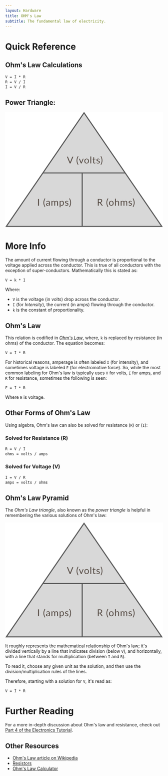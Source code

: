 ```yaml
---
layout: Hardware
title: OHM's Law
subtitle: The fundamental law of electricity.
---
```


# Quick Reference

## Ohm's Law Calculations

```
V = I * R
R = V / I
I = V / R
```

## Power Triangle:

![Illustration of a triangle divided into three sections with volts in the top and the bottom divided again with amps on the left and ohms on the right](/Hardware/Tutorials/Electronics/Part4/Ohms_Law_Pyramid.svg)

# More Info

The amount of current flowing through a conductor is proportional to the voltage applied across the conductor.  This is true of all conductors with the exception of super-conductors.  Mathematically this is stated as:

```
V = k * I
```

Where:

- `V` is the voltage (in volts) drop across the conductor.
- `I` (for _Intensity_), the current (in amps) flowing through the conductor.
- `k` is the constant of proportionality.

## Ohm's Law

This relation is codified in [_Ohm's Law_](https://en.wikipedia.org/wiki/Ohm%27s_law), where, `k` is replaced by resistance (in ohms) of the conductor. The equation becomes:

```
V = I * R
```

For historical reasons, amperage is often labeled `I` (for intensity), and sometimes voltage is labeled `E` (for electromotive force). So, while the most common labeling for Ohm's law is typically uses `V` for volts, `I` for amps, and `R` for resistance, sometimes the following is seen:

```
E = I * R
```

Where `E` is voltage.

## Other Forms of Ohm's Law

Using algebra, Ohm's law can also be solved for resistance (`R`) or (`I`):

### Solved for Resistance (R)

```
R = V / I
ohms = volts / amps
```

### Solved for Voltage (V)

```
I = V / R
amps = volts / ohms
```

## Ohm's Law Pyramid

The _Ohm's Law triangle_, also known as the _power triangle_ is helpful in remembering the various solutions of Ohm's law:

![Illustration of a triangle divided into three sections with volts in the top and the bottom divided again with amps on the left and ohms on the right](/Hardware/Tutorials/Electronics/Part4/Ohms_Law_Pyramid.svg)

It roughly represents the mathematical relationship of Ohm's law; it's divided vertically by a line that indicates division (below `V`), and horizontally, with a line that stands for multiplication (between `I` and `R`).

To read it, choose any given unit as the solution, and then use the division/multiplication rules of the lines.

Therefore, starting with a solution for `V`, it's read as:

```
V = I * R
```

# Further Reading

For a more in-depth discussion about Ohm's law and resistance, check out [Part 4 of the Electronics Tutorial](/Hardware/Tutorials/Electronics/Part4/Resistance/).

## Other Resources

* [Ohm's Law article on Wikipedia](https://en.wikipedia.org/wiki/Ohm%27s_law)
* [Resistors](/Hardware/Reference/Equations_and_Laws/Resistance/)
* [Ohm's Law Calculator](http://www.ohmslawcalculator.com/ohms-law-calculator)